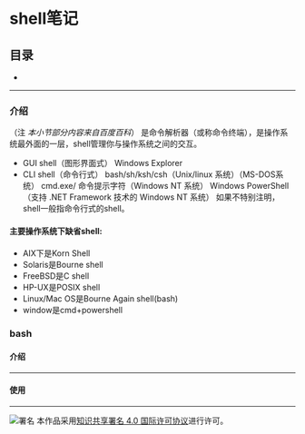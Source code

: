 # shell笔记
## 目录
- []()
***
### 介绍
（注 *本小节部分内容来自百度百科*）
是命令解析器（或称命令终端），是操作系统最外面的一层，shell管理你与操作系统之间的交互。
- GUI shell（图形界面式）
Windows Explorer
- CLI shell（命令行式）
bash/sh/ksh/csh（Unix/linux 系统）（MS-DOS系统）
cmd.exe/ 命令提示字符（Windows NT 系统）
Windows PowerShell（支持 .NET Framework 技术的 Windows NT 系统）
如果不特别注明，shell一般指命令行式的shell。
#### 主要操作系统下缺省shell:
- AIX下是Korn Shell
- Solaris是Bourne shell
- FreeBSD是C shell
- HP-UX是POSIX shell
- Linux/Mac OS是Bourne Again shell(bash)
- window是cmd+powershell
### bash
#### 介绍
***
#### 使用
***
![署名](https://licensebuttons.net/l/by/4.0/88x31.png)
本作品采用<a rel="license" href="https://creativecommons.org/licenses/by/4.0/">知识共享署名 4.0 国际许可协议</a>进行许可。
